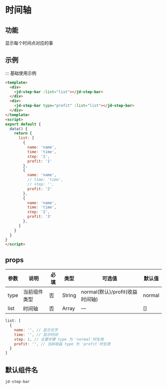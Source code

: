# 时间轴

## 功能

显示每个时间点对应的事

## 示例

::: 基础使用示例

```html
<template>
  <div>
    <jd-step-bar :list="list"></jd-step-bar>
  </div>
  <div>
    <jd-step-bar type="profit" :list="list"></jd-step-bar>
  </div>
</template>
<script>
export default {
  data() {
    return {
      list: [
        {
          name: 'name',
          time: 'time',
          step: '1',
          profit: '1'
        },
        {
          name: 'name',
          // time: 'time',
          // step: '',
          profit: '2'
        },
        {
          name: 'name',
          time: 'time',
          step: '2',
          profit: '3'
        },
      ]
    }
  }
}
</script>
```

## props

| 参数 | 说明 | 必填 | 类型 | 可选值 | 默认值 |
| --- | --- | --- | --- | --- | --- |
| type | 当前组件类型 | 否 | String | normal(默认)/profit(收益时间轴) | normal |
| list | 时间轴 | 否 | Array | — | [] |

```js
list: [
  {
    name: '', // 显示文字
    time: '', // 显示时间
    step: 1, // 主要步骤 type 为 'normal'时生效
    profit: '', // 当前收益 type 为 'profit'时生效
  }
]
```

## 默认组件名

`jd-step-bar`
